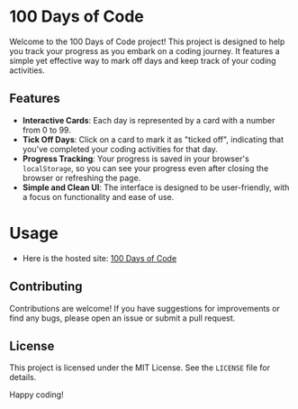 # 100 Days of Code

Welcome to the 100 Days of Code project! This project is designed to help you track your progress as you embark on a coding journey. It features a simple yet effective way to mark off days and keep track of your coding activities.

## Features

- **Interactive Cards**: Each day is represented by a card with a number from 0 to 99.
- **Tick Off Days**: Click on a card to mark it as "ticked off", indicating that you've completed your coding activities for that day.
- **Progress Tracking**: Your progress is saved in your browser's `localStorage`, so you can see your progress even after closing the browser or refreshing the page.
- **Simple and Clean UI**: The interface is designed to be user-friendly, with a focus on functionality and ease of use.

# Usage

- Here is the hosted site: [100 Days of Code](https://estif0.github.io/100-days-of-code/)

## Contributing

Contributions are welcome! If you have suggestions for improvements or find any bugs, please open an issue or submit a pull request.

## License

This project is licensed under the MIT License. See the `LICENSE` file for details.

Happy coding!
